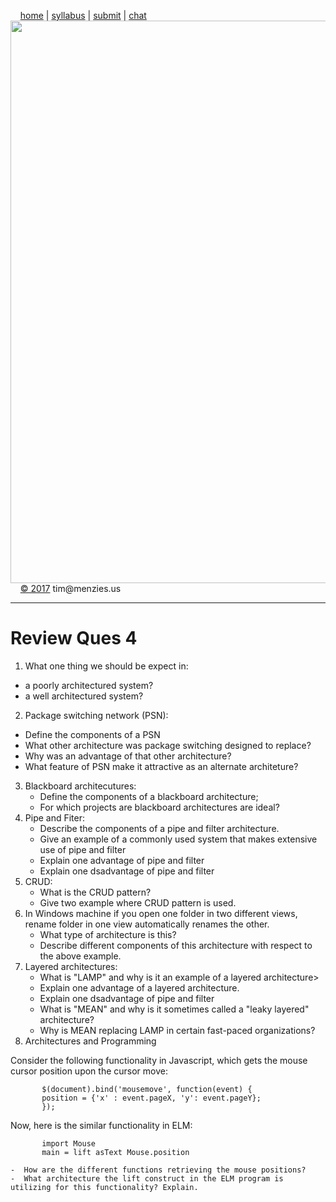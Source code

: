 &nbsp;&nbsp;&nbsp;&nbsp;[home](http://tiny.cc/se17) | 
[syllabus](https://github.com/txt/se17/blob/master/doc/syllabus.md) | 
[submit](http://tiny.cc/se17give) |
[chat](https://se17.slack.com/)  
[<img width=900 src="https://raw.githubusercontent.com/txt/se17/master/img/se17.png">](http://tiny.cc/se17)   <br>
&nbsp;&nbsp;&nbsp;&nbsp;[&copy; 2017](https://github.com/txt/se17/blob/master/LICENSE.md) tim&commat;menzies.us<br>

________________
# Review Ques 4

1. What one thing we should be expect in:
  - a poorly architectured system?
  - a well architectured  system?
2. Package switching network (PSN):
  - Define the components of a PSN
  - What other architecture was package switching designed to replace?
  - Why was an advantage of that other architecture?
  - What feature of PSN make it attractive as an alternate architeture?
3. Blackboard architecutures:
   - Define the components of a blackboard architecture;
   - For which projects are  blackboard architectures are ideal?  
4. Pipe and Fiter:
   - Describe the components of a pipe and filter architecture.
   -  Give an example of a commonly used system that makes extensive use
         of pipe and filter
   - Explain one advantage of pipe and filter
   - Explain one dsadvantage of pipe and filter
5. CRUD:
    - What is the CRUD pattern?
    - Give two example where CRUD pattern is used.  
6. In Windows
    machine if you open one folder in two different views, rename folder in
    one view automatically renames the other.
    - What type of architecture is this?  
    - Describe different components of this architecture with respect to the above example.
7. Layered architectures:
    - What is "LAMP" and why is it an example of a layered architecture>
    - Explain one advantage of a layered architecture.
    - Explain one dsadvantage of pipe and filter
    - What is "MEAN" and why is it sometimes called a "leaky layered" architecture?
    - Why is MEAN replacing LAMP in certain fast-paced organizations?
8. Architectures and Programming
       
       
Consider the following functionality in Javascript, which gets the mouse cursor position upon the cursor move:



```    
       $(document).bind('mousemove', function(event) {
       position = {'x' : event.pageX, 'y': event.pageY};
       });
```

Now, here is the similar functionality in ELM:

```
       import Mouse
       main = lift asText Mouse.position

-  How are the different functions retrieving the mouse positions?
-  What architecture the lift construct in the ELM program is utilizing for this functionality? Explain.
